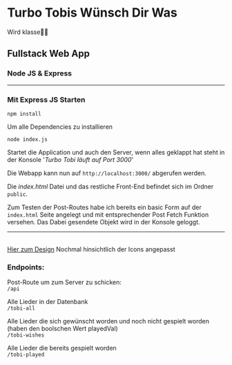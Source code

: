 # Turbo Tobis Wünsch Dir Was
Wird klasse🍾🍾

## Fullstack Web App
### Node JS & Express
---

### Mit Express JS Starten

`npm install`

Um alle Dependencies zu installieren

`node index.js`

Startet die Application und auch den Server, wenn alles geklappt hat steht in der Konsole '*Turbo Tobi läuft auf Port 3000*'

Die Webapp kann nun auf `http://localhost:3000/` abgerufen werden.

Die *index.html* Datei und das restliche Front-End befindet sich im Ordner `public`.

Zum Testen der Post-Routes habe ich bereits ein basic Form auf der `index.html` Seite angelegt und mit entsprechender Post Fetch Funktion versehen.
Das Dabei gesendete Objekt wird in der Konsole geloggt.

---

<br>
<a href="https://xd.adobe.com/embed/c1abe70d-4859-43b5-8320-49015df51b77-94f8/" target="_blank">Hier zum Design</a>
Nochmal hinsichtlich der Icons angepasst

### Endpoints:

Post-Route um zum Server zu schicken:<br>
`/api`

Alle Lieder in der Datenbank <br>
`/tobi-all`

Alle Lieder die sich gewünscht worden und noch nicht gespielt worden (haben den boolschen Wert playedVal)<br>
`/tobi-wishes`

Alle Lieder die bereits gespielt worden <br>
`/tobi-played`
